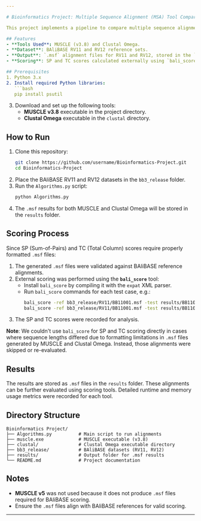 ```yaml
---

# Bioinformatics Project: Multiple Sequence Alignment (MSA) Tool Comparison

This project implements a pipeline to compare multiple sequence alignment (MSA) tools, focusing on **MUSCLE** and **Clustal Omega**, using the BAliBASE benchmark dataset (RV11 and RV12). The results are generated in `.msf` format for further scoring using external tools.

## Features
- **Tools Used**: MUSCLE (v3.8) and Clustal Omega.
- **Dataset**: BAliBASE RV11 and RV12 reference sets.
- **Output**: `.msf` alignment files for RV11 and RV12, stored in the `results` folder.
- **Scoring**: SP and TC scores calculated externally using `bali_score`.

## Prerequisites
1. Python 3.x
2. Install required Python libraries:
   ```bash
   pip install psutil
   ```
3. Download and set up the following tools:
   - **MUSCLE v3.8** executable in the project directory.
   - **Clustal Omega** executable in the `clustal` directory.

## How to Run
1. Clone this repository:
   ```bash
   git clone https://github.com/username/Bioinformatics-Project.git
   cd Bioinformatics-Project
   ```
2. Place the BAliBASE RV11 and RV12 datasets in the `bb3_release` folder.
3. Run the `Algorithms.py` script:
   ```bash
   python Algorithms.py
   ```
4. The `.msf` results for both MUSCLE and Clustal Omega will be stored in the `results` folder.

## Scoring Process
Since SP (Sum-of-Pairs) and TC (Total Column) scores require properly formatted `.msf` files:
1. The generated `.msf` files were validated against BAliBASE reference alignments.
2. External scoring was performed using the **`bali_score`** tool:
   - Install `bali_score` by compiling it with the `expat` XML parser.
   - Run `bali_score` commands for each test case, e.g.:
     ```bash
     bali_score -ref bb3_release/RV11/BB11001.msf -test results/BB11001_muscle.msf
     bali_score -ref bb3_release/RV11/BB11001.msf -test results/BB11001_clustalo.msf
     ```
3. The SP and TC scores were recorded for analysis.

**Note**: We couldn't use `bali_score` for SP and TC scoring directly in cases where sequence lengths differed due to formatting limitations in `.msf` files generated by MUSCLE and Clustal Omega. Instead, those alignments were skipped or re-evaluated.

## Results
The results are stored as `.msf` files in the `results` folder. These alignments can be further evaluated using scoring tools. Detailed runtime and memory usage metrics were recorded for each tool.

## Directory Structure
```
Bioinformatics Project/
├── Algorithms.py          # Main script to run alignments
├── muscle.exe             # MUSCLE executable (v3.8)
├── clustal/               # Clustal Omega executable directory
├── bb3_release/           # BAliBASE datasets (RV11, RV12)
├── results/               # Output folder for .msf results
└── README.md              # Project documentation
```

## Notes
- **MUSCLE v5** was not used because it does not produce `.msf` files required for BAliBASE scoring.
- Ensure the `.msf` files align with BAliBASE references for valid scoring.

---
```

